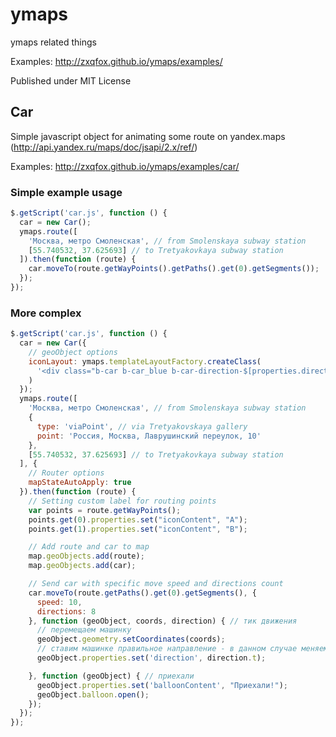 ymaps
=====

ymaps related things

Examples: http://zxqfox.github.io/ymaps/examples/

Published under MIT License

Car
---

Simple javascript object for animating some route on yandex.maps (http://api.yandex.ru/maps/doc/jsapi/2.x/ref/)

Examples: http://zxqfox.github.io/ymaps/examples/car/

### Simple example usage
```js
$.getScript('car.js', function () {
  car = new Car();
  ymaps.route([
    'Москва, метро Смоленская', // from Smolenskaya subway station
    [55.740532, 37.625693] // to Tretyakovkaya subway station
  ]).then(function (route) {
    car.moveTo(route.getWayPoints().getPaths().get(0).getSegments());
  });
});
```

### More complex
```js
$.getScript('car.js', function () {
  car = new Car({
    // geoObject options
    iconLayout: ymaps.templateLayoutFactory.createClass(
      '<div class="b-car b-car_blue b-car-direction-$[properties.direction]"></div>'
    )
  });
  ymaps.route([
    'Москва, метро Смоленская', // from Smolenskaya subway station
    {
      type: 'viaPoint', // via Tretyakovskaya gallery
      point: 'Россия, Москва, Лаврушинский переулок, 10'
    },
    [55.740532, 37.625693] // to Tretyakovkaya subway station
  ], {
    // Router options
    mapStateAutoApply: true
  }).then(function (route) {
    // Setting custom label for routing points
    var points = route.getWayPoints();
    points.get(0).properties.set("iconContent", "A");
    points.get(1).properties.set("iconContent", "B");

    // Add route and car to map
    map.geoObjects.add(route);
    map.geoObjects.add(car);

    // Send car with specific move speed and directions count
    car.moveTo(route.getPaths().get(0).getSegments(), {
      speed: 10,
      directions: 8
    }, function (geoObject, coords, direction) { // тик движения
      // перемещаем машинку
      geoObject.geometry.setCoordinates(coords);
      // ставим машинке правильное направление - в данном случае меняем ей текст
      geoObject.properties.set('direction', direction.t);

    }, function (geoObject) { // приехали
      geoObject.properties.set('balloonContent', "Приехали!");
      geoObject.balloon.open();
    });
  });
});
```
